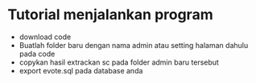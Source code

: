 <h1>Tutorial menjalankan program</h1>
<ul>
  <li>download code</li>
  <li>Buatlah folder baru dengan nama admin atau setting halaman dahulu pada code</li>
  <li>copykan hasil extrackan sc pada folder admin baru tersebut</
  li>
  <li>export evote.sql pada database anda</li>
</ul>
